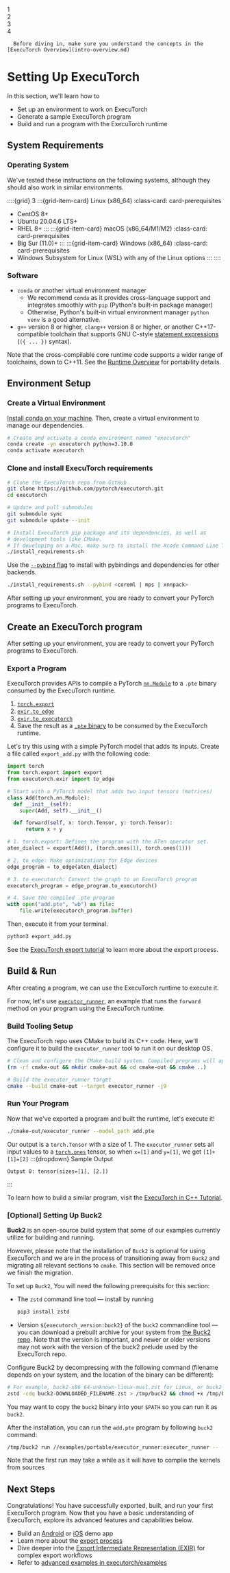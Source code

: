 <!---- DO NOT MODIFY Progress Bar Start --->

<div class="progress-bar-wrapper">
   <div class="progress-bar-item">
     <div class="step-number" id="step-1">1</div>
     <span class="step-caption" id="caption-1"></span>
   </div>
   <div class="progress-bar-item">
     <div class="step-number" id="step-2">2</div>
     <span class="step-caption" id="caption-2"></span>
   </div>
   <div class="progress-bar-item">
     <div class="step-number" id="step-3">3</div>
     <span class="step-caption" id="caption-3"></span>
   </div>
   <div class="progress-bar-item">
     <div class="step-number" id="step-4">4</div>
     <span class="step-caption" id="caption-4"></span>
   </div>
</div>

<!---- DO NOT MODIFY Progress Bar End--->
```{note}
  Before diving in, make sure you understand the concepts in the [ExecuTorch Overview](intro-overview.md)
```

# Setting Up ExecuTorch
In this section, we'll learn how to
* Set up an environment to work on ExecuTorch
* Generate a sample ExecuTorch program
* Build and run a program with the ExecuTorch runtime

## System Requirements
### Operating System

We've tested these instructions on the following systems, although they should
also work in similar environments.


::::{grid} 3
:::{grid-item-card}  Linux (x86_64)
:class-card: card-prerequisites
- CentOS 8+
- Ubuntu 20.04.6 LTS+
- RHEL 8+
:::
:::{grid-item-card} macOS (x86_64/M1/M2)
:class-card: card-prerequisites
- Big Sur (11.0)+
:::
:::{grid-item-card} Windows (x86_64)
:class-card: card-prerequisites
- Windows Subsystem for Linux (WSL) with any of the Linux options
:::
::::

### Software
* `conda` or another virtual environment manager
  - We recommend `conda` as it provides cross-language
    support and integrates smoothly with `pip` (Python's built-in package manager)
  - Otherwise, Python's built-in virtual environment manager `python venv` is a good alternative.
* `g++` version 8 or higher, `clang++` version 8 or higher, or another
  C++17-compatible toolchain that supports GNU C-style [statement
  expressions](https://gcc.gnu.org/onlinedocs/gcc/Statement-Exprs.html) (`({ ...
  })` syntax).

Note that the cross-compilable core runtime code supports a wider range of
toolchains, down to C++11. See the [Runtime Overview](./runtime-overview.md) for
portability details.

## Environment Setup

### Create a Virtual Environment

[Install conda on your machine](https://conda.io/projects/conda/en/latest/user-guide/install/index.html). Then, create a virtual environment to manage our dependencies.
   ```bash
   # Create and activate a conda environment named "executorch"
   conda create -yn executorch python=3.10.0
   conda activate executorch
   ```

### Clone and install ExecuTorch requirements

   ```bash
   # Clone the ExecuTorch repo from GitHub
   git clone https://github.com/pytorch/executorch.git
   cd executorch

   # Update and pull submodules
   git submodule sync
   git submodule update --init

   # Install ExecuTorch pip package and its dependencies, as well as
   # development tools like CMake.
   # If developing on a Mac, make sure to install the Xcode Command Line Tools first.
   ./install_requirements.sh
   ```

   Use the [`--pybind` flag](https://github.com/pytorch/executorch/blob/main/install_requirements.sh#L26-L29) to install with pybindings and dependencies for other backends.
   ```bash
   ./install_requirements.sh --pybind <coreml | mps | xnnpack>
   ```
After setting up your environment, you are ready to convert your PyTorch programs
to ExecuTorch.
## Create an ExecuTorch program

After setting up your environment, you are ready to convert your PyTorch programs
to ExecuTorch.

### Export a Program
ExecuTorch provides APIs to compile a PyTorch [`nn.Module`](https://pytorch.org/docs/stable/generated/torch.nn.Module.html) to a `.pte` binary consumed by the ExecuTorch runtime.
1. [`torch.export`](https://pytorch.org/docs/stable/export.html)
1. [`exir.to_edge`](https://pytorch.org/executorch/stable/export-to-executorch-api-reference.html#exir.to_edge)
1. [`exir.to_executorch`](ir-exir.md)
1. Save the result as a [`.pte` binary](pte-file-format.md) to be consumed by the ExecuTorch runtime.


Let's try this using with a simple PyTorch model that adds its inputs. Create a file called `export_add.py` with the following code:
```python
import torch
from torch.export import export
from executorch.exir import to_edge

# Start with a PyTorch model that adds two input tensors (matrices)
class Add(torch.nn.Module):
  def __init__(self):
    super(Add, self).__init__()

  def forward(self, x: torch.Tensor, y: torch.Tensor):
      return x + y

# 1. torch.export: Defines the program with the ATen operator set.
aten_dialect = export(Add(), (torch.ones(1), torch.ones(1)))

# 2. to_edge: Make optimizations for Edge devices
edge_program = to_edge(aten_dialect)

# 3. to_executorch: Convert the graph to an ExecuTorch program
executorch_program = edge_program.to_executorch()

# 4. Save the compiled .pte program
with open("add.pte", "wb") as file:
    file.write(executorch_program.buffer)

```

Then, execute it from your terminal.
```bash
python3 export_add.py
```

See the [ExecuTorch export tutorial](tutorials_source/export-to-executorch-tutorial.py) to learn more about the export process.


## Build & Run

After creating a program, we can use the ExecuTorch runtime to execute it.

For now, let's use [`executor_runner`](https://github.com/pytorch/executorch/blob/main/examples/portable/executor_runner/executor_runner.cpp), an example that runs the `forward` method on your program using the ExecuTorch runtime.

### Build Tooling Setup
The ExecuTorch repo uses CMake to build its C++ code. Here, we'll configure it to build the `executor_runner` tool to run it on our desktop OS.
  ```bash
  # Clean and configure the CMake build system. Compiled programs will appear in the executorch/cmake-out directory we create here.
  (rm -rf cmake-out && mkdir cmake-out && cd cmake-out && cmake ..)

  # Build the executor_runner target
  cmake --build cmake-out --target executor_runner -j9
  ```

### Run Your Program

Now that we've exported a program and built the runtime, let's execute it!

  ```bash
  ./cmake-out/executor_runner --model_path add.pte
  ```
Our output is a `torch.Tensor` with a size of 1. The `executor_runner` sets all input values to a [`torch.ones`](https://pytorch.org/docs/stable/generated/torch.ones.html) tensor, so when `x=[1]` and `y=[1]`, we get `[1]+[1]=[2]`
  :::{dropdown} Sample Output

  ```
Output 0: tensor(sizes=[1], [2.])
  ```
  :::

To learn how to build a similar program, visit the [ExecuTorch in C++ Tutorial](running-a-model-cpp-tutorial.md).

### [Optional] Setting Up Buck2
**Buck2** is an open-source build system that some of our examples currently utilize for building and running.

However, please note that the installation of `Buck2` is optional for using ExecuTorch and we are in the process of transitioning away from `Buck2` and migrating all relevant sections to `cmake`. This section will be removed once we finish the migration.

To set up `Buck2`, You will need the following prerequisits for this section:
* The `zstd` command line tool — install by running
   ```bash
   pip3 install zstd
   ```
* Version `${executorch_version:buck2}` of the `buck2` commandline tool — you can download a
  prebuilt archive for your system from [the Buck2
  repo](https://github.com/facebook/buck2/releases/tag/2024-05-15). Note that
  the version is important, and newer or older versions may not work with the
  version of the buck2 prelude used by the ExecuTorch repo.

Configure Buck2 by decompressing with the following command (filename depends
   on your system, and the location of the binary can be different):

   ```bash
   # For example, buck2-x86_64-unknown-linux-musl.zst for Linux, or buck2-aarch64-apple-darwin.zst for Mac with Apple silicon.
   zstd -cdq buck2-DOWNLOADED_FILENAME.zst > /tmp/buck2 && chmod +x /tmp/buck2
   ```

You may want to copy the `buck2` binary into your `$PATH` so you can run it
   as `buck2`.

After the installation, you can run the `add.pte` program by following `buck2` command:

```bash
/tmp/buck2 run //examples/portable/executor_runner:executor_runner -- --model_path add.pte
```

Note that the first run may take a while as it will have to complie the kernels from sources

## Next Steps

Congratulations! You have successfully exported, built, and run your first
ExecuTorch program. Now that you have a basic understanding of ExecuTorch,
explore its advanced features and capabilities below.

* Build an [Android](demo-apps-android.md) or [iOS](demo-apps-ios.md) demo app
* Learn more about the [export process](export-overview.md)
* Dive deeper into the [Export Intermediate Representation (EXIR)](ir-exir.md) for complex export workflows
* Refer to [advanced examples in executorch/examples](https://github.com/pytorch/executorch/tree/main/examples)
